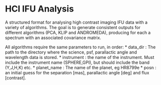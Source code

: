 # HCI IFU Analysis
A structured format for analysing high contrast imaging IFU data with a variety of algorithms. The goal is to generate consistent outputs for different algorithms (PCA, KLIP and ANDROMEDA), producing for each a spectrum with an associated covariance matrix.

All algorithms require the same parameters to run, in order:
    * data_dir : The path to the directory where the science, psf, parallactic angle and wavelength data is stored.
    * instrument : the name of the instrument. Must include the instrument name (SPHERE,GPI), but should include the band (Y,J,H,K) etc.
    * planet_name : The name of the planet, eg HR8799e
    * posn : an initial guess for the separation [mas], parallactic angle [deg] and flux [contrast]. 


